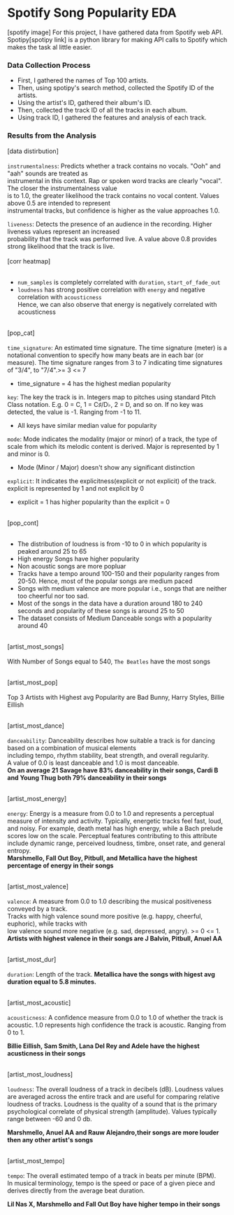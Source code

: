# Spotify Song Popularity EDA

[spotify image]
For this project, I have gathered data from Spotify web API.
Spotipy[spotipy link] is a python library for making API calls to Spotify which makes the task al little easier.

### Data Collection Process
- First, I gathered the names of Top 100 artists.
- Then, using spotipy's search method, collected the Spotify ID of the artists.
- Using the artist's ID, gathered their album's ID.
- Then, collected the track ID of all the tracks in each album.
- Using track ID, I gathered the features and analysis of each track.

### Results from the Analysis

[data distirbution]<br><br>
```instrumentalness```: Predicts whether a track contains no vocals. "Ooh" and "aah" sounds are treated as<br>
instrumental in this context. Rap or spoken word tracks are clearly "vocal". The closer the instrumentalness value<br>
is to 1.0, the greater likelihood the track contains no vocal content. Values above 0.5 are intended to represent<br>
instrumental tracks, but confidence is higher as the value approaches 1.0.<br>

```liveness```: Detects the presence of an audience in the recording. Higher liveness values represent an increased<br>
probability that the track was performed live. A value above 0.8 provides strong likelihood that the track is live.
<br><br>
[corr heatmap]<br><br>
- `num_samples` is completely correlated with `duration`, `start_of_fade_out`
- `loudness` has strong positive correlation with `energy` and negative correlation with `acousticness`
<br>Hence, we can also observe that energy is negatively correlated with acousticness
<br><br>

[pop_cat]<br><br>
```time_signature```: An estimated time signature. The time signature (meter) is a notational convention to specify how many beats are in each bar (or measure). The time signature ranges from 3 to 7 indicating time signatures of "3/4", to "7/4".>= 3 <= 7
- time_signature = 4 has the highest median popularity

```key```: The key the track is in. Integers map to pitches using standard Pitch Class notation. E.g. 0 = C, 1 = C♯/D♭, 2 = D, and so on. If no key was detected, the value is -1. Ranging from -1 to 11.
- All keys have similar median value for popularity

```mode```: Mode indicates the modality (major or minor) of a track, the type of scale from which its melodic content is derived. Major is represented by 1 and minor is 0.
- Mode (Minor / Major) doesn't show any significant distinction 

```explicit```: It indicates the explicitness(explicit or not explicit) of the track. explicit is represented by 1 and not explicit by 0
- explicit = 1 has higher popularity than the explicit = 0
<br><br>

[pop_cont]<br><br>
- The distribution of loudness is from -10 to 0 in which popularity is peaked around 25 to 65
- High energy Songs have higher popularity
- Non acoustic songs are more popluar
- Tracks have a tempo around 100-150 and their popularity ranges from 20-50. Hence, most of the popular songs are medium paced
- Songs with medium valence are more popular i.e., songs that are neither too cheerful nor too sad.
- Most of the songs in the data have a duration around 180 to 240 seconds and popularity of these songs is around 25 to 50
- The dataset consists of Medium Danceable songs with a popularity around 40
<br><br>

[artist_most_songs]<br><br>
With Number of Songs equal to 540, `The Beatles` have the most songs
<br><br>

[artist_most_pop]<br><br>
Top 3 Artists with Highest avg Popularity are Bad Bunny, Harry Styles, Billie Eillish
<br><br>

[artist_most_dance]<br><br>
```danceability```: Danceability describes how suitable a track is for dancing based on a combination of musical elements<br>
including tempo, rhythm stability, beat strength, and overall regularity.<br>
A value of 0.0 is least danceable and 1.0 is most danceable.<br>
<b>On an average 21 Savage have 83% danceability in their songs, Cardi B and Young Thug both 79% danceability in 
their songs</b>
<br><br>

[artist_most_energy]<br><br>
```energy```: Energy is a measure from 0.0 to 1.0 and represents a perceptual measure of intensity and activity. 
Typically, energetic tracks feel fast, loud, and noisy. For example, death metal has high energy, while a Bach 
prelude scores low on the scale. Perceptual features contributing to this attribute include dynamic range, perceived 
loudness, timbre, onset rate, and general entropy.<br>
<b>Marshmello, Fall Out Boy, Pitbull, and Metallica have the highest percentage of energy in their songs</b>
<br><br>

[artist_most_valence]<br><br>
```valence```: A measure from 0.0 to 1.0 describing the musical positiveness conveyed by a track.<br>
Tracks with high valence sound more positive (e.g. happy, cheerful, euphoric), while tracks with<br>
low valence sound more negative (e.g. sad, depressed, angry). >= 0 <= 1.
<b>Artists with highest valence in their songs are J Balvin, Pitbull, Anuel AA</b>
<br><br>

[artist_most_dur]<br><br>
```duration```: Length of the track.
<b>Metallica have the songs with higest avg duration equal to 5.8 minutes.</b>
<br><br>

[artist_most_acoustic]<br><br>
```acousticness```: A confidence measure from 0.0 to 1.0 of whether the track is acoustic. 1.0 represents high confidence the track is acoustic. Ranging from 0 to 1.

<b>Billie Eillish, Sam Smith, Lana Del Rey and Adele have the highest acusticness in their songs</b>
<br><br>

[artist_most_loudness]<br><br>
```loudness```: The overall loudness of a track in decibels (dB). Loudness values are averaged across the entire track and are useful for comparing relative loudness of tracks. Loudness is the quality of a sound that is the primary psychological correlate of physical strength (amplitude). Values typically range between -60 and 0 db.

<b>Marshmello, Anuel AA and Rauw Alejandro,their songs are more louder then any other artist's songs</b>
<br><br>

[artist_most_tempo]<br><br>
```tempo```: The overall estimated tempo of a track in beats per minute (BPM).<br>
In musical terminology, tempo is the speed or pace of a given piece and derives directly from the average beat duration.

<b>Lil Nas X, Marshmello and Fall Out Boy have higher tempo in their songs</b>
<br><br>

